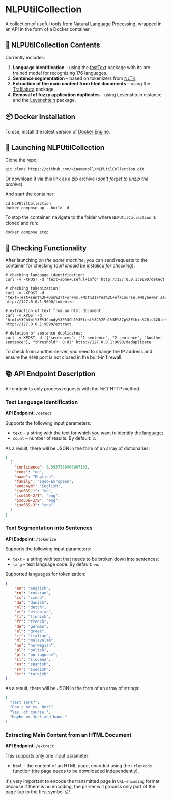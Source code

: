 
# NLPUtilCollection

A collection of useful tools from Natural Language Processing, wrapped in an API in the form of a Docker container.

## 📖 NLPUtilCollection Contents

Currently includes:
1. **Language identification** – using the [fastText](https://fasttext.cc/) package with its pre-trained model for recognizing 176 languages.
2. **Sentence segmentation** – based on tokenizers from [NLTK](https://www.nltk.org/).
3. **Extraction of the main content from html documents** – using the [Trafilatura](https://trafilatura.readthedocs.io/) package.
4. **Removal of fuzzy application duplicates** – using Levenshtein distance and the [Levenshtein](https://maxbachmann.github.io/Levenshtein/) package.

## 📦 Docker Installation

To use, install the latest version of [Docker Engine](https://docs.docker.com/engine/install/).

## 🚀 Launching NLPUtilCollection

Clone the repo:
```shell
git clone https://github.com/kinamoroll/NLPUtilCollection.git
```

Or download it via this [link](https://github.com/kinamoroll/NLPUtilCollection/archive/refs/heads/main.zip) as a zip archive (_don't forget to unzip the archive_).

And start the container:
```shell
cd NLPUtilCollection
docker compose up --build -d
```

To stop the container, navigate to the folder where `NLPUtilCollection` is cloned and run:
```shell
docker compose stop
```

## 🚦 Checking Functionality

After launching _on the same machine_, you can send requests to the container for checking (_curl should be installed for checking_):
```shell
# checking language identification:
curl -v -XPOST -d 'text=some+useful+info' http://127.0.0.1:9090/detect

# checking tokenization:
curl -v -XPOST -d 'text=Test+sent%3F+Don%27t+or+ms.+Not%21+Yes%2C+of+course.+Maybe+mr.Jeck+and+band.&lang=en' http://127.0.0.1:9090/tokenize

# extraction of text from an html document:
curl -v XPOST -d 'html=%3Chtml%3E%3Cbody%3E%3Ch1%3Etest%3C%2Fh1%3E%3Cp%3Ethis%20is%20test%3C%2Fp%3E%3C%2Fbody%3E%3C%2Fhtml%3E' http://127.0.0.1:9090/extract

# deletion of sentence duplicates:
curl -v XPOST -d '{"sentences": ["1 sentence", "2 sentence", "Another sentence"], "threshold": 0.8}' http://127.0.0.1:9090/deduplicate
```

To check from another server, you need to change the IP address and ensure the `9090` port is not closed in the built-in firewall.

## 📚 API Endpoint Description

All endpoints only process requests with the `POST` HTTP method.

### Text Language Identification

**API Endpoint**: `/detect`

Supports the following input parameters:
- `text` – a string with the text for which you want to identify the language;
- `count` – number of results. By default: `3`.

As a result, there will be JSON in the form of an array of dictionaries:
```json
[
  {
    "confidence": 0.5937589406967163,
    "code": "en",
    "name": "English",
    "family": "Indo-European",
    "endonym": "English",
    "iso639-1": "en",
    "iso639-2/T": "eng",
    "iso639-2/B": "eng",
    "iso639-3": "eng"
  }
]
```

### Text Segmentation into Sentences

**API Endpoint**: `/tokenize`

Supports the following input parameters:
- `text` – a string with text that needs to be broken down into sentences;
- `lang` – text language code. By default: `en`.

Supported languages for tokenization:
```json
{
    "en": "english",
    "ru": "russian",
    "cs": "czech",
    "da": "danish",
    "nl": "dutch",
    "et": "estonian",
    "fi": "finnish",
    "fr": "french",
    "de": "german",
    "el": "greek",
    "it": "italian",
    "ml": "malayalam",
    "no": "norwegian",
    "pl": "polish",
    "pt": "portuguese",
    "sl": "slovene",
    "es": "spanish",
    "sv": "swedish",
    "tr": "turkish"
}
```

As a result, there will be JSON in the form of an array of strings:
```json
[
  "Test sent?",
  "Don't or ms. Not!",
  "Yes, of course.",
  "Maybe mr.Jeck and band."
]
```

### Extracting Main Content from an HTML Document

**API Endpoint**: `/extract`

This supports only one input parameter:
- `html` – the content of an HTML page, encoded using the `urlencode` function (the page needs to be downloaded independently).

It's very important to encode the transmitted page in `URL-encoding` format because if there is no encoding, the parser will process only part of the page (up to the first symbol `&`)!
